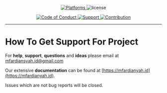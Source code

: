 <p align="center">
<a href="#">
<img src="https://img.shields.io/badge/%20Platforms-Windows%20/%20Linux-blue.svg?style=flat-square" alt="Platforms" />
</a>
<img src="https://img.shields.io/badge/%20Licence-MIT-green.svg?style=flat-square" alt="license" />
</p>
<p align="center">
<a href="https://github.com/ardihikaru/go-chi-example-part-2/blob/master/CODE_OF_CONDUCT.md">
<img src="https://img.shields.io/badge/Community-Code%20of%20Conduct-orange.svg?style=flat-squre" alt="Code of Conduct" />
</a>
<a href="https://github.com/ardihikaru/go-chi-example-part-2/blob/master/SUPPORT.md">
<img src="https://img.shields.io/badge/Community-Support-red.svg?style=flat-square" alt="Support" />
</a>
<a href="https://github.com/ardihikaru/go-chi-example-part-2/blob/master/CONTRIBUTING.md">
<img src="https://img.shields.io/badge/%20Community-Contribution-yellow.svg?style=flat-square" alt="Contribution" />
</a>
</p>
<hr>

# How To Get Support For Project

For **help**, **support**, **questions** and **ideas** please email at mfardiansyah.id@gmail.com

Our extensive **documentation** can be found at [https://mfardianyah.id](https://mfardianyah.id).

Issues which are not bug reports will be closed.
